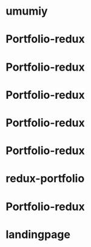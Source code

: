 # umumiy
# Portfolio-redux
# Portfolio-redux
# Portfolio-redux
# Portfolio-redux
# Portfolio-redux
# redux-portfolio
# Portfolio-redux
# landingpage
